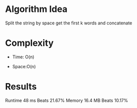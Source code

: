 # Algorithm Idea

Split the string by space get the first k words and concatenate

# Complexity

- Time: O(n)

- Space:O(n)

# Results

Runtime
48 ms
Beats
21.67%
Memory
16.4 MB
Beats
10.17%